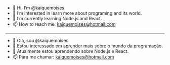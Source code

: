 - 👋 Hi, I’m @kaiquemoises
- 👀 I’m interested in learn more about programing and its world.
- 🌱 I’m currently learning Node.js and React.
- 📫 How to reach me: kaiquemoises@hotmail.com

----------------------------------------------------------------------
- 👋 Olá, sou @kaiquemoises
- 👀 Estou interessado em aprender mais sobre o mundo da programação.
- 🌱 Atualmente estou aprendendo sobre Node.js e React.
- 📫 Para me chamar: kaiquemoises@hotmail.com

<!---
kaiquemoises/kaiquemoises is a ✨ special ✨ repository because its `README.md` (this file) appears on your GitHub profile.
You can click the Preview link to take a look at your changes.
--->
